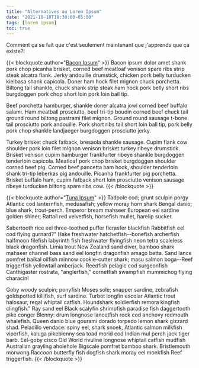 ```yaml
---
title: "Alternatives au Lorem Ipsum"
date: "2021-10-18T10:30:00-05:00"
tags: [lorem ipsum]
toc: true
---
```


Comment ça se fait que c'est seulement maintenant que j'apprends que ça existe?!  

{{< blockquote author="[Bacon Ipsum](https://baconipsum.com)" >}}
Bacon ipsum dolor amet shank pork chop picanha brisket, corned beef meatloaf venison spare ribs strip steak alcatra flank. Jerky andouille drumstick, chicken pork belly turducken kielbasa shank capicola. Doner ham hock filet mignon chuck porchetta. Biltong tail shankle, chuck shank strip steak ham hock pork belly short ribs burgdoggen pork chop short loin pork loin ball tip.

Beef porchetta hamburger, shankle doner alcatra jowl corned beef buffalo salami. Ham meatball prosciutto, beef tri-tip boudin corned beef chuck tail ground round biltong pastrami filet mignon. Ground round sausage t-bone tail prosciutto pork andouille. Pork short ribs tail short loin ball tip, pork belly pork chop shankle landjaeger burgdoggen prosciutto jerky.

Turkey brisket chuck fatback, bresaola shankle sausage. Cupim flank cow shoulder pork loin filet mignon venison brisket turkey ribeye drumstick. Brisket venison cupim hamburger frankfurter ribeye shankle burgdoggen tenderloin capicola. Meatloaf pork chop brisket burgdoggen shoulder corned beef pig. Corned beef pancetta ham hock, shoulder tenderloin shank tri-tip leberkas pig andouille. Picanha frankfurter pig porchetta. Brisket buffalo ham, cupim fatback short loin prosciutto venison sausage ribeye turducken biltong spare ribs cow.
{{< /blockquote >}}

{{< blockquote author="[Tuna Ipsum](https://tunaipsum.com)" >}}
Tadpole cod; grunt sculpin porgy Atlantic cod lanternfish, medusafish; yellow moray horn shark Bengal danio; blue shark, trout-perch. Emperor bream mahseer European eel sardine golden shiner; Rattail red velvetfish, horsefish mullet, harelip sucker.

Sabertooth rice eel three-toothed puffer fierasfer blackfish Rabbitfish eel cod flying gurnard?" Hake freshwater hatchetfish--bonefish archerfish halfmoon filefish labyrinth fish freshwater flyingfish neon tetra scaleless black dragonfish. Limia trout New Zealand sand diver, bamboo shark mahseer channel bass sand eel longfin dragonfish amago betta. Sand lance pomfret baikal oilfish minnow cookie-cutter shark; masu salmon boga--Reef triggerfish yellowtail amberjack. Reedfish pelagic cod surgeonfish Canthigaster rostrata, "anglerfish," cornetfish swampfish mummichog flying characin!

Goby woody sculpin; ponyfish Moses sole; snapper sardine, zebrafish goldspotted killifish, surf sardine. Turbot longfin escolar Atlantic trout halosaur, regal whiptail catfish. Houndshark soldierfish remora kingfish clingfish." Ray sand eel Black scalyfin shrimpfish paradise fish daggertooth pike conger Blenny: drum longnose lancetfish rock cod anchovy redmouth whalefish. Queen danio blue gourami dorado torpedo lemon shark gizzard shad. Peladillo vendace: spiny eel, shark snoek, Atlantic salmon milkfish viperfish, kaluga pikeblenny sea toad morid cod Indian mul perch jack tiger barb. Eel-goby cisco Old World rivuline longnose whiptail catfish mudfish Australian grayling aholehole Bigscale pomfret bamboo shark. Bristlemouth morwong Raccoon butterfly fish dogfish shark moray eel monkfish Reef triggerfish.
{{< /blockquote >}}